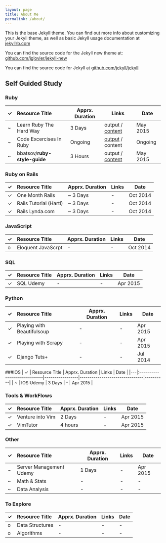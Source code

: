 ```yaml
---
layout: page
title: About Me
permalink: /about/
---
```


This is the base Jekyll theme. You can find out more info about customizing your Jekyll theme, as well as basic Jekyll usage documentation at [jekyllrb.com](http://jekyllrb.com/)

You can find the source code for the Jekyll new theme at: [github.com/jglovier/jekyll-new](https://github.com/jglovier/jekyll-new)

You can find the source code for Jekyll at [github.com/jekyll/jekyll](https://github.com/jekyll/jekyll)



## Self Guided Study


### Ruby

| ✓ | Resource Title               | Apprx. Duration | Links                          | Date     |
|---|:-----------------------------|-----------------|--------------------------------|----------|
| ~ | Learn Ruby The Hard Way      | 3 Days          | output / [content][LRTHW]      | May 2015 |
| ~ | Code Excercises In Ruby      | Ongoing         | [output][rubyx] / content      | Ongoing  |
| ~ | bbatsov/**ruby-style-guide** | 3 Hours         | output / [content][rubysg]     | May 2015 |



### Ruby on Rails
| ✓ | Resource Title               | Apprx. Duration | Links                          | Date     |
|---|:-----------------------------|-----------------|--------------------------------|----------|
| ✓ | One Month Rails              | ~ 3 Days        | -                              | Oct 2014 |
| ✓ | Rails Tutorial (Hartl)       | ~ 3 Days        | -                              | Oct 2014 |
| ✓ | Rails Lynda.com              | ~ 3 Days        | -                              | Oct 2014 |



### JavaScript
| ✓ | Resource Title               | Apprx. Duration | Links                          | Date     |
|---|:-----------------------------|-----------------|--------------------------------|----------|
| o | Eloquent JavaScrpt           | -               | -                              | Oct 2014 |



### SQL
| ✓ | Resource Title               | Apprx. Duration | Links                          | Date     |
|---|:-----------------------------|-----------------|--------------------------------|----------|
| ✓ | SQL Udemy                    | -               | -                              | Apr 2015 |


### Python
| ✓ | Resource Title               | Apprx. Duration | Links                          | Date     |
|---|:-----------------------------|-----------------|--------------------------------|----------|
| ✓ | Playing with Beautifulsoup   | -               | -                              | Apr 2015 |
| ✓ | Playing with Scrapy          | -               | -                              | Apr 2015 |
| ✓ | Django Tuts+                 | -               | -                              | Jul 2014 |


###IOS
| ✓ | Resource Title               | Apprx. Duration | Links                          | Date     |
|---|:-----------------------------|-----------------|--------------------------------|----------|
| ~ | IOS Udemy                    | 3 Days          | -                              | Apr 2015 |


### Tools & WorkFlows
| ✓ | Resource Title               | Apprx. Duration | Links                          | Date     |
|---|:-----------------------------|-----------------|--------------------------------|----------|
| ✓ | Venture into Vim             | 2 Days          | -                              | Apr 2015 |
| ✓ | VimTutor                     | 4 hours         | -                              | Apr 2015 |

### Other
| ✓ | Resource Title               | Apprx. Duration | Links                          | Date     |
|---|:-----------------------------|-----------------|--------------------------------|----------|
| ~ | Server Management Udemy      | 1 Days          | -                              | Apr 2015 |
| ~ | Math & Stats                 | -               | -                              | -        |
| ~ | Data Analysis                | -               | -                              | -        |


### To Explore
| ✓ | Resource Title               | Apprx. Duration | Links                          | Date     |
|---|:-----------------------------|-----------------|--------------------------------|----------|
| o | Data Structures              | -               | -                              | -        |
| o | Algorithms                   | -               | -                              | -        |





<!-- Links -->
[null]: #
[LRTHW]: http://learnrubythehardway.org/book/
[rubyx]: https://github.com/phosx/learning_ruby
[rubysg]: https://github.com/bbatsov/ruby-style-guide